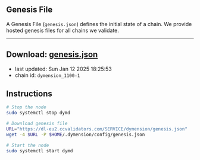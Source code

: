 ## Genesis File
A Genesis File (`genesis.json`) defines the initial state of a chain. We provide hosted genesis files for all chains we validate.

---
**Download: [genesis.json](https://dl-eu2.ccvalidators.com/SERVICE/dymension/genesis.json)**
---

- last updated: Sun Jan 12 2025 18:25:53
- chain id: `dymension_1100-1`

## Instructions
```sh
# Stop the node
sudo systemctl stop dymd

# Download genesis file
URL="https://dl-eu2.ccvalidators.com/SERVICE/dymension/genesis.json"
wget -4 $URL -P $HOME/.dymension/config/genesis.json

# Start the node
sudo systemctl start dymd
```
